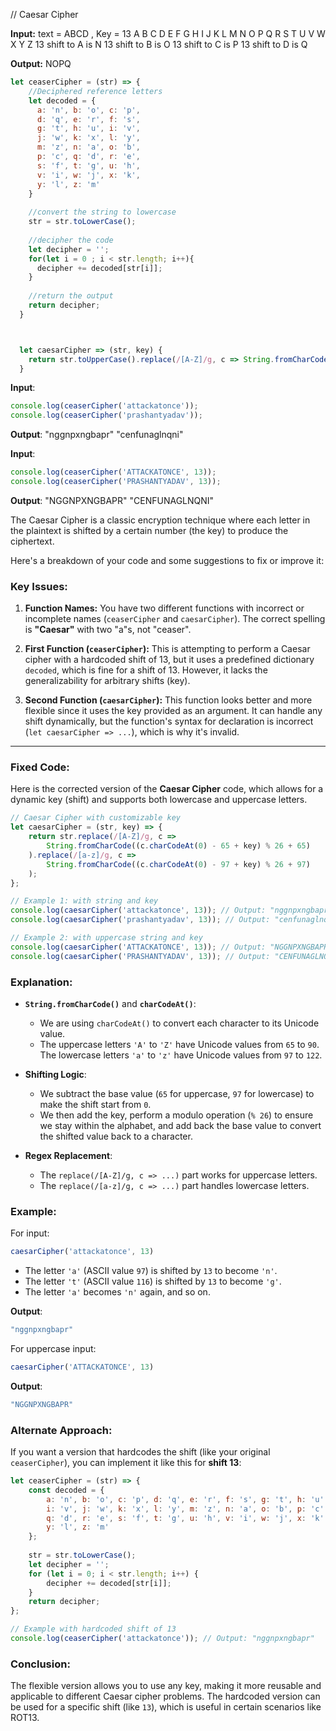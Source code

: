 // Caesar Cipher

**Input:**
text = ABCD , Key = 13
A B C D E F G H I J K L M N O P Q R S T U V W X Y Z
13 shift to A is N
13 shift to B is O
13 shift to C is P
13 shift to D is Q

**Output:**
NOPQ

```js
let ceaserCipher = (str) => {
    //Deciphered reference letters
    let decoded = {
      a: 'n', b: 'o', c: 'p',
      d: 'q', e: 'r', f: 's',
      g: 't', h: 'u', i: 'v',
      j: 'w', k: 'x', l: 'y',
      m: 'z', n: 'a', o: 'b',
      p: 'c', q: 'd', r: 'e',
      s: 'f', t: 'g', u: 'h',
      v: 'i', w: 'j', x: 'k',
      y: 'l', z: 'm'    
    }
    
    //convert the string to lowercase
    str = str.toLowerCase();
    
    //decipher the code
    let decipher = '';
    for(let i = 0 ; i < str.length; i++){
      decipher += decoded[str[i]];
    }
    
    //return the output
    return decipher;
  }



  let caesarCipher => (str, key) {
    return str.toUpperCase().replace(/[A-Z]/g, c => String.fromCharCode((c.charCodeAt(0)-65 + key ) % 26 + 65));
  }

```

  **Input**:
  ```js
console.log(ceaserCipher('attackatonce'));
console.log(ceaserCipher('prashantyadav'));
```
**Output**:
"nggnpxngbapr"
"cenfunaglnqni"

  **Input**:
  ```js
console.log(ceaserCipher('ATTACKATONCE', 13));
console.log(ceaserCipher('PRASHANTYADAV', 13));
```

**Output**:
"NGGNPXNGBAPR"
"CENFUNAGLNQNI"



The Caesar Cipher is a classic encryption technique where each letter in the plaintext is shifted by a certain number (the key) to produce the ciphertext. 

Here's a breakdown of your code and some suggestions to fix or improve it:

### Key Issues:
1. **Function Names:**
   You have two different functions with incorrect or incomplete names (`ceaserCipher` and `caesarCipher`). The correct spelling is **"Caesar"** with two "a"s, not "ceaser".
   
2. **First Function (`ceaserCipher`):**
   This is attempting to perform a Caesar cipher with a hardcoded shift of 13, but it uses a predefined dictionary `decoded`, which is fine for a shift of 13. However, it lacks the generalizability for arbitrary shifts (key).

3. **Second Function (`caesarCipher`):**
   This function looks better and more flexible since it uses the key provided as an argument. It can handle any shift dynamically, but the function's syntax for declaration is incorrect (`let caesarCipher => ...`), which is why it's invalid.

---

### Fixed Code:

Here is the corrected version of the **Caesar Cipher** code, which allows for a dynamic key (shift) and supports both lowercase and uppercase letters.

```javascript
// Caesar Cipher with customizable key
let caesarCipher = (str, key) => {
    return str.replace(/[A-Z]/g, c => 
        String.fromCharCode((c.charCodeAt(0) - 65 + key) % 26 + 65)
    ).replace(/[a-z]/g, c =>
        String.fromCharCode((c.charCodeAt(0) - 97 + key) % 26 + 97)
    );
};

// Example 1: with string and key
console.log(caesarCipher('attackatonce', 13)); // Output: "nggnpxngbapr"
console.log(caesarCipher('prashantyadav', 13)); // Output: "cenfunaglnqni"

// Example 2: with uppercase string and key
console.log(caesarCipher('ATTACKATONCE', 13)); // Output: "NGGNPXNGBAPR"
console.log(caesarCipher('PRASHANTYADAV', 13)); // Output: "CENFUNAGLNQNI"
```

### Explanation:
- **`String.fromCharCode()`** and **`charCodeAt()`**:
  - We are using `charCodeAt()` to convert each character to its Unicode value.
  - The uppercase letters `'A'` to `'Z'` have Unicode values from `65` to `90`. The lowercase letters `'a'` to `'z'` have Unicode values from `97` to `122`.
  
- **Shifting Logic**:
  - We subtract the base value (`65` for uppercase, `97` for lowercase) to make the shift start from `0`.
  - We then add the key, perform a modulo operation (`% 26`) to ensure we stay within the alphabet, and add back the base value to convert the shifted value back to a character.

- **Regex Replacement**:
  - The `replace(/[A-Z]/g, c => ...)` part works for uppercase letters.
  - The `replace(/[a-z]/g, c => ...)` part handles lowercase letters.

### Example:

For input: 
```javascript
caesarCipher('attackatonce', 13)
```
- The letter `'a'` (ASCII value `97`) is shifted by `13` to become `'n'`.
- The letter `'t'` (ASCII value `116`) is shifted by `13` to become `'g'`.
- The letter `'a'` becomes `'n'` again, and so on.

**Output**:
```javascript
"nggnpxngbapr"
```

For uppercase input:
```javascript
caesarCipher('ATTACKATONCE', 13)
```
**Output**:
```javascript
"NGGNPXNGBAPR"
```

### Alternate Approach: 
If you want a version that hardcodes the shift (like your original `ceaserCipher`), you can implement it like this for **shift 13**:

```javascript
let ceaserCipher = (str) => {
    const decoded = {
        a: 'n', b: 'o', c: 'p', d: 'q', e: 'r', f: 's', g: 't', h: 'u', 
        i: 'v', j: 'w', k: 'x', l: 'y', m: 'z', n: 'a', o: 'b', p: 'c', 
        q: 'd', r: 'e', s: 'f', t: 'g', u: 'h', v: 'i', w: 'j', x: 'k', 
        y: 'l', z: 'm'
    };
    
    str = str.toLowerCase();
    let decipher = '';
    for (let i = 0; i < str.length; i++) {
        decipher += decoded[str[i]];
    }
    return decipher;
};

// Example with hardcoded shift of 13
console.log(ceaserCipher('attackatonce')); // Output: "nggnpxngbapr"
```

### Conclusion:
The flexible version allows you to use any key, making it more reusable and applicable to different Caesar cipher problems. The hardcoded version can be used for a specific shift (like `13`), which is useful in certain scenarios like ROT13.